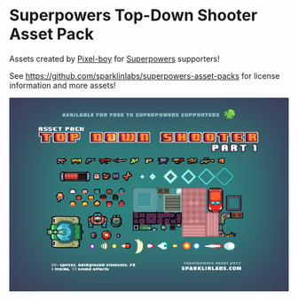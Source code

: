 # Superpowers Top-Down Shooter Asset Pack

Assets created by [Pixel-boy](https://twitter.com/2pblog1)
for [Superpowers](http://superpowers-html5.com/) supporters!

See https://github.com/sparklinlabs/superpowers-asset-packs
for license information and more assets!

![](preview.png)
